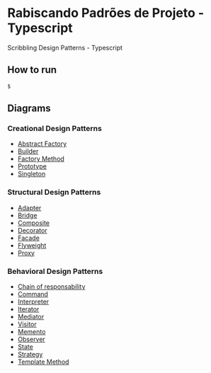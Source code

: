 # Rabiscando Padrões de Projeto - Typescript
Scribbling Design Patterns - Typescript

## How to run
``` bash
$
```

## Diagrams
### Creational Design Patterns

- [Abstract Factory](/docs/creational/abstract-factory.md)
- [Builder](/docs/creational/builder.md)
- [Factory Method](/docs/creational/factory-method.md)
- [Prototype](/docs/creational/prototype.md)
- [Singleton](/docs/creational/singleton.md)

### Structural Design Patterns

- [Adapter](/docs/structural/adapter.md)
- [Bridge](/docs/structural/bridge.md)
- [Composite](/docs/structural/composite.md)
- [Decorator](/docs/structural/decorator.md)
- [Facade](/docs/structural/facade.md)
- [Flyweight](/docs/structural/flyweight.md)
- [Proxy](/docs/structural/proxy.md)

### Behavioral Design Patterns

- [Chain of responsability](/docs/behavioral/)
- [Command](/docs/behavioral/)
- [Interpreter](/docs/behavioral/)
- [Iterator](/docs/bbehavioral/)
- [Mediator](/docs/bbehavioral/)
- [Visitor](/docs/behavioral/)
- [Memento](/docs/behavioral/)
- [Observer](/docs/bbehavioral/)
- [State](/docs/behavioral/)
- [Strategy](/docs/bbehavioral/)
- [Template Method](/docs/behavioral/)
